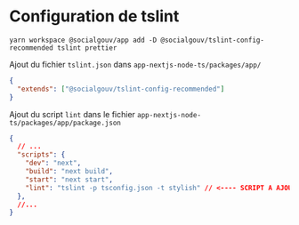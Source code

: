 # Configuration de tslint

```shell
yarn workspace @socialgouv/app add -D @socialgouv/tslint-config-recommended tslint prettier
```

Ajout du fichier `tslint.json` dans `app-nextjs-node-ts/packages/app/`

```json
{
  "extends": ["@socialgouv/tslint-config-recommended"]
}
```

Ajout du script `lint` dans le fichier `app-nextjs-node-ts/packages/app/package.json`

```json
{
  // ...
  "scripts": {
    "dev": "next",
    "build": "next build",
    "start": "next start",
    "lint": "tslint -p tsconfig.json -t stylish" // <---- SCRIPT A AJOUTER
  },
  //...
}
```
